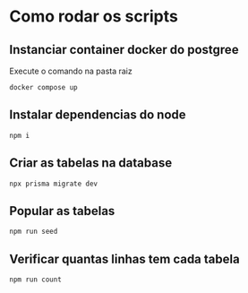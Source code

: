 # Como rodar os scripts

## Instanciar container docker do postgree

Execute o comando na pasta raiz

```
docker compose up
```

## Instalar dependencias do node

```
npm i
```

## Criar as tabelas na database

```
npx prisma migrate dev
```

## Popular as tabelas

```
npm run seed
```

## Verificar quantas linhas tem cada tabela

```
npm run count
```
